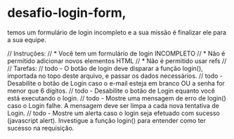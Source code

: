 # desafio-login-form,

temos um formulário de login incompleto e a sua missão é finalizar ele para a sua equipe.

// Instruções:
// * Você tem um formulário de login INCOMPLETO
// * Não é permitido adicionar novos elementos HTML
// * Não é permitido usar refs
//
// Tarefas:
// todo - O botão de login deve disparar a função login(), importada no topo deste arquivo, e passar os dados necessários.
// todo - Desabilite o botão de Login caso o e-mail esteja em branco OU a senha for menor que 6 dígitos.
// todo - Desabilite o botão de Login equanto você está executando o login.
// todo - Mostre uma mensagem de erro de login() caso o Login falhe. A mensagem deve ser limpa a cada nova tentativa de Login.
// todo - Mostre um alerta caso o login seja efetuado com sucesso (javascript alert). Investigue a função login() para entender como ter sucesso na requisição.
